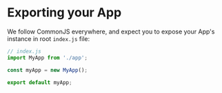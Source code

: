 # Exporting your App

We follow CommonJS everywhere, and expect you to expose your App's instance in root `index.js` file:

```js
// index.js
import MyApp from './app';

const myApp = new MyApp();

export default myApp;
```
